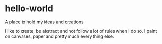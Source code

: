 # hello-world
A place to hold my ideas and creations

I like to create, be abstract and not follow a lot of rules when I do so.
I paint on canvases, paper and pretty much every thing else. 
